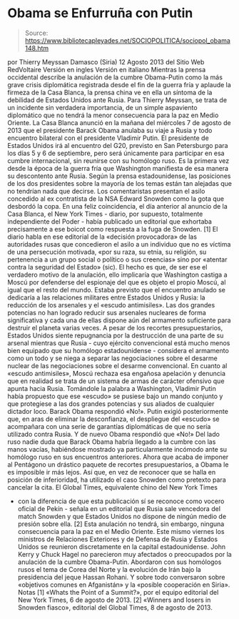 # Obama se Enfurruña con Putin

> Source: https://www.bibliotecapleyades.net/SOCIOPOLITICA/sociopol_obama148.htm

por Thierry Meyssan
Damasco (Siria)
12 Agosto 2013
del Sitio Web
RedVoltaire
Versión en ingles
Versión en italiano
Mientras la prensa occidental describe la anulación de la cumbre Obama-Putin
como la más grave crisis diplomática registrada desde el fin de la guerra
fría y aplaude la firmeza de la Casa Blanca, la prensa china ve en ella un
síntoma de la debilidad de Estados Unidos ante Rusia.
Para Thierry Meyssan,
se trata de un incidente sin verdadera importancia, de un simple aspaviento
diplomático que no tendrá la menor consecuencia para la paz en Medio Oriente.
La Casa Blanca anunció en la mañana del miércoles 7 de agosto de 2013 que el
presidente
Barack Obama anulaba su viaje a Rusia y todo encuentro bilateral
con el presidente Vladimir Putin.
El presidente de Estados Unidos irá al
encuentro del G20, previsto en San Petersburgo para los días 5 y 6 de
septiembre, pero será únicamente para participar en esa cumbre internacional,
sin reunirse con su homólogo ruso.
Es la primera vez desde la época de la
guerra fría que Washington manifiesta de esa manera su descontento ante
Rusia.
Según la prensa estadounidense, las posiciones de los dos presidentes sobre
la mayoría de los temas están tan alejadas que no tendrían nada que decirse.
Los comentaristas presentan el asilo concedido al ex contratista de la NSA
Edward Snowden como la gota que desbordó la copa.
En una feliz coincidencia,
el día anterior al anuncio de la Casa Blanca, el New York Times - diario, por
supuesto, totalmente independiente del Poder - había publicado un editorial
que exhortaba precisamente a ese boicot como respuesta a la fuga de Snowden.
[1]
El diario habla en ese editorial de la «decisión provocadora» de las
autoridades rusas que concedieron el asilo a un individuo que no es víctima
de una persecución motivada,
«por su raza, su etnia, su religión, su
pertenencia a un grupo social o político o sus creencias» sino por «atentar
contra la seguridad del Estado» (sic).
El hecho es que, de ser ese el
verdadero motivo de la anulación, ello implicaría que Washington castiga a
Moscú por defenderse del espionaje del que es objeto el propio Moscú, al
igual que el resto del mundo.
Estaba previsto que el encuentro anulado se dedicaría a las relaciones
militares entre Estados Unidos y Rusia: la reducción de los arsenales y el
«escudo antimisiles». Las dos grandes potencias no han logrado reducir sus
arsenales nucleares de forma significativa y cada una de ellas dispone aún
del armamento suficiente para destruir el planeta varias veces.
A pesar de
los recortes presupuestarios, Estados Unidos siente repugnancia por la
destrucción de una parte de su arsenal mientras que Rusia - cuyo ejército
convencional está mucho menos bien equipado que su homólogo estadounidense - considera el armamento como un todo y se niega a separar las negociaciones
sobre el desarme nuclear de las negociaciones sobre el desarme convencional.
En cuanto al «escudo antimisiles», Moscú rechaza esa engañosa apelación y
denuncia que en realidad se trata de un sistema de armas de carácter
ofensivo que apunta hacia Rusia.
Tomándole la palabra a Washington, Vladimir
Putin había propuesto que ese «escudo» se pusiese bajo un mando conjunto y
que protegiese a las dos grandes potencias y sus aliados de cualquier
dictador loco.
Barack Obama respondió «No!».
Putin exigió posteriormente que,
en aras de eliminar la desconfianza, el despliegue del «escudo» se
acompañara con una serie de garantías diplomáticas de que no sería utilizado
contra Rusia.
Y de nuevo Obama respondió que «No!»
Del lado ruso nadie duda que Barack Obama habría llegado a la cumbre con las
manos vacías, habiéndose mostrado ya particularmente incómodo ante su
homólogo ruso en sus encuentros anteriores.
Ahora que acaba de imponer al
Pentágono un drástico paquete de recortes presupuestarios, a Obama le es
imposible ir más lejos. Así que, en vez de reconocer que se halla en
posición de inferioridad, ha utilizado el caso Snowden como pretexto para
cancelar la cita.
El Global Times, equivalente chino del New York Times
- con
la diferencia de que esta publicación sí se reconoce como vocero oficial de
Pekín - señala en un editorial que Rusia sale vencedora del match Snowden y
que Estados Unidos no dispone de ningún medio de presión sobre ella.
[2]
Esta anulación no tendrá, sin embargo, ninguna consecuencia para la paz en
el Medio Oriente.
Este mismo viernes los ministros de Relaciones Exteriores
y de Defensa de Rusia y Estados Unidos se reunieron discretamente en la
capital estadounidense. John Kerry y Chuck Hagel no parecieron muy afectados
o preocupados por la anulación de la cumbre Obama-Putin.
Abordaron con sus
homólogos rusos el tema de Corea del Norte y la evolución de Irán bajo la
presidencia del jeque Hassan Rohani.
Y sobre todo conversaron sobre «objetivos
comunes en Afganistán» y la «posible cooperación en Siria».
Notas
[1] «Whats the Point of a Summit?», por el
equipo editorial del New York Times, 6 de agosto de 2013.
[2] «Winners and losers in Snowden fiasco», editorial del Global Times,
8 de agosto de 2013.
